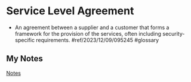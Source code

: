 # Service Level Agreement
- An agreement between a supplier and a customer that forms a framework for the provision of the services, often including security-specific requirements. #ref/2023/12/09/095245 #glossary 
## My Notes
[Notes](mynotes/service-level-agreement-notes.md)

